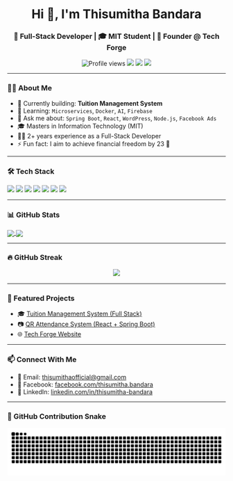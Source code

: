 <h1 align="center">Hi 👋, I'm Thisumitha Bandara</h1>
<h3 align="center">🚀 Full-Stack Developer | 🎓 MIT Student | 💼 Founder @ Tech Forge</h3>

<p align="center">
  <img src="https://komarev.com/ghpvc/?username=Thisumitha&label=Profile%20views&color=0e75b6&style=flat" alt="Profile views" />
  <a href="mailto:thisumithaofficial@gmail.com"><img src="https://img.shields.io/badge/Email-D14836?style=flat&logo=gmail&logoColor=white" /></a>
  <a href="https://linkedin.com/in/thisumitha-bandara"><img src="https://img.shields.io/badge/LinkedIn-blue?style=flat&logo=linkedin&logoColor=white" /></a>
  <a href="https://facebook.com/thisumitha.bandara"><img src="https://img.shields.io/badge/Facebook-1877F2?style=flat&logo=facebook&logoColor=white" /></a>
</p>

---

### 🧑‍💻 About Me

- 🔭 Currently building: **Tuition Management System**
- 🌱 Learning: `Microservices`, `Docker`, `AI`, `Firebase`
- 💬 Ask me about: `Spring Boot`, `React`, `WordPress`, `Node.js`, `Facebook Ads`
- 🎓 Masters in Information Technology (MIT)
- 👨‍💻 2+ years experience as a Full-Stack Developer
- ⚡ Fun fact: I aim to achieve financial freedom by 23 💸

---

### 🛠️ Tech Stack

<p>
  <img src="https://img.shields.io/badge/SpringBoot-6DB33F?style=for-the-badge&logo=spring&logoColor=white"/>
  <img src="https://img.shields.io/badge/Node.js-339933?style=for-the-badge&logo=node.js&logoColor=white"/>
  <img src="https://img.shields.io/badge/React-20232A?style=for-the-badge&logo=react&logoColor=61DAFB"/>
  <img src="https://img.shields.io/badge/Angular-DD0031?style=for-the-badge&logo=angular&logoColor=white"/>
  <img src="https://img.shields.io/badge/MySQL-005C84?style=for-the-badge&logo=mysql&logoColor=white"/>
  <img src="https://img.shields.io/badge/WordPress-21759B?style=for-the-badge&logo=wordpress&logoColor=white"/>
  <img src="https://img.shields.io/badge/Firebase-FFCA28?style=for-the-badge&logo=firebase&logoColor=black"/>
</p>

---

### 📊 GitHub Stats

<a href="https://github.com/Thisumitha">
  <img height=180 align="center" src="https://github-readme-stats.vercel.app/api?username=Thisumitha&show_icons=true&theme=radical&rank_icon=percentile&include_all_commits=true" />
</a>
<a href="https://github.com/Thisumitha">
  <img height=180 align="center" src="https://github-readme-stats.vercel.app/api/top-langs/?username=Thisumitha&layout=compact&theme=radical&langs_count=8" />
</a>

---

### 🔥 GitHub Streak

<p align="center">
  <img src="https://streak-stats.demolab.com?user=Thisumitha&theme=dark&hide_border=true&date_format=M%20j%5B%2C%20Y%5D"/>
</p>

---

### 📂 Featured Projects

- 🎓 [Tuition Management System (Full Stack)](https://github.com/Thisumitha/tuition-management)
- 📷 [QR Attendance System (React + Spring Boot)](https://github.com/Thisumitha/qr-attendance)
- 🌐 [Tech Forge Website](https://github.com/Thisumitha/techforge-site)

---

### 📫 Connect With Me

- 📧 Email: [thisumithaofficial@gmail.com](mailto:thisumithaofficial@gmail.com)
- 📱 Facebook: [facebook.com/thisumitha.bandara](https://facebook.com/thisumitha.bandara)
- 💼 LinkedIn: [linkedin.com/in/thisumitha-bandara](https://linkedin.com/in/thisumitha-bandara)

---

### 🐍 GitHub Contribution Snake

<p align="center">
  <img src="https://github.com/Thisumitha/Thisumitha/blob/output/github-contribution-grid-snake.svg" alt="snake animation" />
</p>
